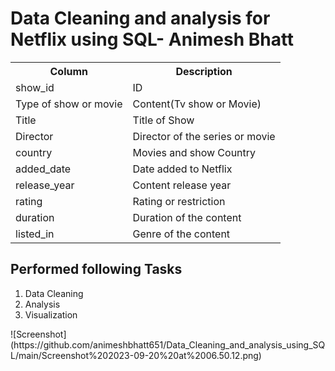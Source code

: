 <h1>Data Cleaning and analysis for Netflix using SQL- Animesh Bhatt</h1>

<table style="width:90%">
  <tr>
    <th>Column</th>
    <th>Description</th>
  </tr>
  <tr>
    <td>show_id</td>
    <td>ID</td>
  </tr>
  <tr>
    <td>Type of show or movie</td>
    <td>Content(Tv show or Movie)</td>
  </tr>
  <tr>
    <td>Title</td>
    <td>Title of Show</td>
  </tr>
  <tr>
    <td>Director</td>
    <td>Director of the series or movie</td>
  </tr>
  <tr>
    <td>country</td>
    <td>Movies and show Country</td>
  </tr>
  <tr>
    <td>added_date</td>
    <td>Date added to Netflix</td>
  </tr>
  <tr>
    <td>release_year</td>
    <td>Content release year</td>
  </tr>
  <tr>
    <td>rating</td>
    <td>Rating or restriction</td>
  </tr>
  <tr>
    <td>duration</td>
    <td>Duration of the content</td>
  </tr>
  <tr>
    <td>listed_in</td>
    <td>Genre of the content</td>
  </tr>
</table>

<h2>Performed following Tasks</h2>
<ol>
<li>Data Cleaning</li>
<li>Analysis</li>
<li>Visualization</li>
</ol>
![Screenshot](https://github.com/animeshbhatt651/Data_Cleaning_and_analysis_using_SQL/main/Screenshot%202023-09-20%20at%2006.50.12.png)
